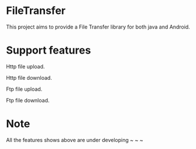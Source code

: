 # FileTransfer
This project aims  to provide a File Transfer library for both java and Android.

# Support features
Http file upload.

Http file download.

Ftp file upload.

Ftp file download.

# Note
All the features shows above are under developing ~ ~ ~


